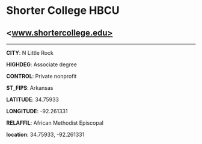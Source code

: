 # Shorter College HBCU
## <www.shortercollege.edu>
---
**CITY**: N Little Rock

**HIGHDEG**: Associate degree

**CONTROL**: Private nonprofit

**ST_FIPS**: Arkansas

**LATITUDE**: 34.75933

**LONGITUDE**: -92.261331

**RELAFFIL**: African Methodist Episcopal

**location**: 34.75933, -92.261331